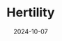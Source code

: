 ---  
layout: startup_page  
title: "Hertility"  
id: "hertilityhealth.com"  
permalink: "/hertilityhertilityhealth.com10072024/"  
website: "https://hertilityhealth.com/"  
funding_round: ""  
funding_amount: "$14M+"  
investors: "Emma Watson, Local Globe, Sequoia Scout Fund"  
about: "Hertility is a women's health company providing personalized testing and services, including diagnostic testing, egg freezing, and telemedicine, to support women through their reproductive journeys. It aims to address the significant gap in accessible and affordable women's healthcare, particularly in the UK, where long wait times are prevalent. The company focuses on innovation in tools for research and personalized care for women's reproductive health."  
markets: "Healthtech, Women's Health"  
hq: "London, England, United Kingdom"  
founded_year: "2019"  
linkedin: "https://uk.linkedin.com/company/hertility"  
twitter: "https://twitter.com/hertilityhealth"  
instagram: ""  
facebook: "https://www.facebook.com/hertilityhealth"  
crunchbase: "https://www.crunchbase.com/organization/hertility-health"  
pitchbook: "https://pitchbook.com/profiles/company/467852-32"  

date_display: "07-Oct-2024"  
date: "2024-10-07"

# SEO Optimization  
meta_title: "Hertility -  Funding ($14M+)"  
meta_description: "Hertility, Hertility is a women's health company providing personalized testing and services, including diagnostic testing, egg freezing, and telemedicine, to su..."  
meta_keywords: "Hertility, Healthtech, Women's Health,  funding"  
canonical_url: "https://startup.projectstartups.com/hertilityhertilityhealth.com10072024/"  
---